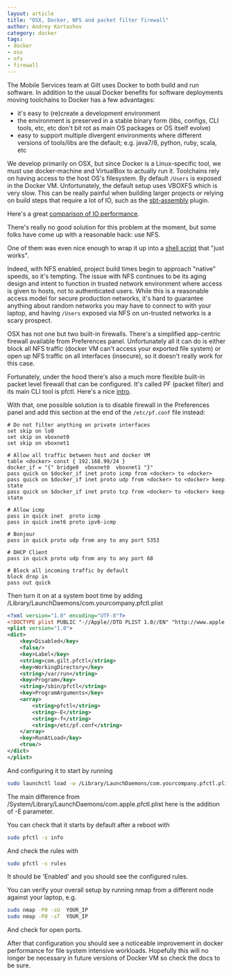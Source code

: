 ```yaml
---
layout: article
title: "OSX, Docker, NFS and packet filter firewall"
author: Andrey Kartashov
category: docker
tags:
- docker
- osx
- nfs
- firewall
---
```


The Mobile Services team at Gilt uses Docker to both build and run software. In addition to the usual Docker benefits for software deployments moving toolchains to Docker has a few advantages:

<!--more-->

- it's easy to (re)create a development environment
- the environment is preserved in a stable binary form (libs, configs, CLI tools, etc, etc don't bit rot as main OS packages or OS itself evolve)
- easy to support multiple divergent environments where different versions of tools/libs are the default; e.g. java7/8, python, ruby, scala, etc

We develop primarily on OSX, but since Docker is a Linux-specific tool, we must use docker-machine and VirtualBox to actually run it.
Toolchains rely on having access to the host OS's filesystem. By default `/Users` is exposed in the Docker VM.
Unfortunately, the default setup uses VBOXFS which is very slow. This can be really painful when building larger projects or relying on build steps that require a lot of IO, such as the [sbt-assembly](https://github.com/sbt/sbt-assembly) plugin.

Here's a great [comparison of IO performance](http://mitchellh.com/comparing-filesystem-performance-in-virtual-machines).

There's really no good solution for this problem at the moment, but some folks have come up with a reasonable hack: use NFS.

One of them was even nice enough to wrap it up into a [shell script](https://github.com/adlogix/docker-machine-nfs) that "just works".


Indeed, with NFS enabled, project build times begin to approach "native" speeds, so it's tempting.
The issue with NFS continues to be its aging design and intent to function in trusted network environment where access is given to hosts, not to authenticated users.
While this is a reasonable access model for secure production networks, it's hard to guarantee anything about random networks you may have to connect to with your laptop, and having `/Users` exposed via NFS on un-trusted networks is a scary prospect.


OSX has not one but two built-in firewalls.
There's a simplified app-centric firewall available from Preferences panel.
Unfortunately all it can do is either block all NFS traffic (docker VM can't access your exported file system) or open up NFS traffic on all interfaces (insecure), so it doesn't really work for this case.

Fortunately, under the hood there's also a much more flexible built-in packet level firewall that can be configured.
It's called PF (packet filter) and its main CLI tool is pfctl.
Here's a nice [intro](https://pleiades.ucsc.edu/hyades/PF_on_Mac_OS_X).

With that, one possible solution is to disable firewall in the Preferences panel and add this section at the end of the `/etc/pf.conf` file instead:

```
# Do not filter anything on private interfaces
set skip on lo0
set skip on vboxnet0
set skip on vboxnet1

# Allow all traffic between host and docker VM
table <docker> const { 192.168.99/24 }
docker_if = "{" bridge0  vboxnet0  vboxnet1 "}"
pass quick on $docker_if inet proto icmp from <docker> to <docker>
pass quick on $docker_if inet proto udp from <docker> to <docker> keep state
pass quick on $docker_if inet proto tcp from <docker> to <docker> keep state

# Allow icmp
pass in quick inet  proto icmp
pass in quick inet6 proto ipv6-icmp

# Bonjour
pass in quick proto udp from any to any port 5353

# DHCP Client
pass in quick proto udp from any to any port 68

# Block all incoming traffic by default
block drop in
pass out quick
```

Then turn it on at a system boot time by adding /Library/LaunchDaemons/com.yourcompany.pfctl.plist

```xml
<?xml version="1.0" encoding="UTF-8"?>
<!DOCTYPE plist PUBLIC "-//Apple//DTD PLIST 1.0//EN" "http://www.apple.com/DTDs/PropertyList-1.0.dtd">
<plist version="1.0">
<dict>
	<key>Disabled</key>
	<false/>
	<key>Label</key>
	<string>com.gilt.pfctl</string>
	<key>WorkingDirectory</key>
	<string>/var/run</string>
	<key>Program</key>
	<string>/sbin/pfctl</string>
	<key>ProgramArguments</key>
	<array>
		<string>pfctl</string>
		<string>-E</string>
		<string>-f</string>
		<string>/etc/pf.conf</string>
	</array>
	<key>RunAtLoad</key>
	<true/>
</dict>
</plist>
```

And configuring it to start by running

```sh
sudo launchctl load -w /Library/LaunchDaemons/com.yourcompany.pfctl.plist
```

The main difference from /System/Library/LaunchDaemons/com.apple.pfctl.plist here is the addition of -E parameter.

You can check that it starts by default after a reboot with

```sh
sudo pfctl -s info
```

And check the rules with

```sh
sudo pfctl -s rules
```

It should be 'Enabled' and you should see the configured rules.

You can verify your overall setup by running nmap from a different node against your laptop, e.g.

```sh
sudo nmap -P0 -sU  YOUR_IP
sudo nmap -P0 -sT  YOUR_IP
```

And check for open ports.

After that configuration you should see a noticeable improvement in docker performance for file system intensive workloads.
Hopefully this will no longer be necessary in future versions of Docker VM so check the docs to be sure.
